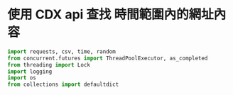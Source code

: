 # 使用 CDX api 查找 時間範圍內的網址內容

```python
import requests, csv, time, random
from concurrent.futures import ThreadPoolExecutor, as_completed
from threading import Lock
import logging
import os
from collections import defaultdict
```
